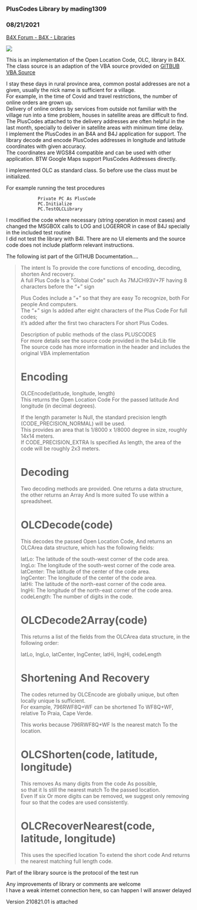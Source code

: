 ###  PlusCodes Library by mading1309
### 08/21/2021
[B4X Forum - B4X - Libraries](https://www.b4x.com/android/forum/threads/133602/)

![](https://www.b4x.com/android/forum/attachments/118062)  
  
This is an implementation of the Open Location Code, OLC, library in B4X.  
The class source is an adaption of the VBA source provided on [GITBUB VBA Source](http://https%3A//github.com/google/open-location-code/blob/main/visualbasic/OpenLocationCode.bas)  
  
I stay these days in rural province area, common postal addresses are not a given, usually the nick name is sufficient for a village.   
For example, in the time of Covid and travel restrictions, the number of online orders are grown up.  
Delivery of online orders by services from outside not familiar with the village run into a time problem, houses in satellite areas are difficult to find.  
The PlusCodes attached to the delivery addresses are often helpful in the last month, specially to deliver in satellite areas with minimum time delay.  
I implement the PlusCodes in an B4A and B4J application for support. The library decode and encode PlusCodes addresses in longitude and latitude coordinates with given accuracy.  
The coordinates are WGS84 compatible and can be used with other application. BTW Google Maps support PlusCodes Addresses directly.  
  
I implemented OLC as standard class. So before use the class must be initialized.  
  
For example running the test procedures  
  

```B4X
            Private PC As PlusCode  
            PC.Initialize  
            PC.TestOLCLibrary
```

  
  
I modified the code where necessary (string operation in most cases) and changed the MSGBOX calls to LOG and LOGERROR in case of B4J specially in the included test routine  
I did not test the library with B4I. There are no UI elements and the source code does not include platform relevant instructions.  
  
The following ist part of the GITHUB Documentation….  
  
> The intent Is To provide the core functions of encoding, decoding, shorten And recovery.  
> A full Plus Code Is a "Global Code" such As 7MJCH93V+7F having 8 characters before the “+” sign  
>   
> Plus Codes include a “+” so that they are easy To recognize, both For people And computers.  
> The “+” sign Is added after eight characters of the Plus Code For full codes;  
> it’s added after the first two characters For short Plus Codes.  
>   
> Description of public methods of the class PLUSCODES  
> For more details see the source code provided in the b4xLib file  
> The source code has more information in the header and includes the original VBA implementation  
>   
> Encoding  
> =========  
> OLCEncode(latitude, longitude, length)  
> This returns the Open Location Code For the passed latitude And longitude (in decimal degrees).  
>   
> If the length parameter Is Null, the standard precision length (CODE\_PRECISION\_NORMAL) will be used.  
> This provides an area that Is 1/8000 x 1/8000 degree in size, roughly 14x14 meters.  
> If CODE\_PRECISION\_EXTRA Is specified As length, the area of the code will be roughly 2x3 meters.  
>   
> Decoding  
> =========  
> Two decoding methods are provided. One returns a data structure, the other returns an Array And Is more suited To use within a spreadsheet.  
>   
> OLCDecode(code)  
> ===============  
> This decodes the passed Open Location Code, And returns an OLCArea data structure, which has the following fields:  
>   
> latLo: The latitude of the south-west corner of the code area.  
> lngLo: The longitude of the south-west corner of the code area.  
> latCenter: The latitude of the center of the code area.  
> lngCenter: The longitude of the center of the code area.  
> latHi: The latitude of the north-east corner of the code area.  
> lngHi: The longitude of the north-east corner of the code area.  
> codeLength: The number of digits in the code.  
>   
> OLCDecode2Array(code)  
> =====================  
> This returns a list of the fields from the OLCArea data structure, in the following order:  
>   
> latLo, lngLo, latCenter, lngCenter, latHi, lngHi, codeLength  
>   
> Shortening And Recovery  
> =======================  
> The codes returned by OLCEncode are globally unique, but often locally unique Is sufficient.  
> For example, 796RWF8Q+WF can be shortened To WF8Q+WF, relative To Praia, Cape Verde.  
>   
> This works because 796RWF8Q+WF Is the nearest match To the location.  
>   
> OLCShorten(code, latitude, longitude)  
> =====================================  
> This removes As many digits from the code As possible,  
> so that it Is still the nearest match To the passed location.  
> Even If six Or more digits can be removed, we suggest only removing four so that the codes are used consistently.  
>   
> OLCRecoverNearest(code, latitude, longitude)  
> =============================================  
> This uses the specified location To extend the short code And returns the nearest matching full length code.

  
Part of the library source is the protocol of the test run  
  
Any improvements of library or comments are welcome  
I have a weak internet connection here, so can happen I will answer delayed  
  
Version 210821.01 is attached